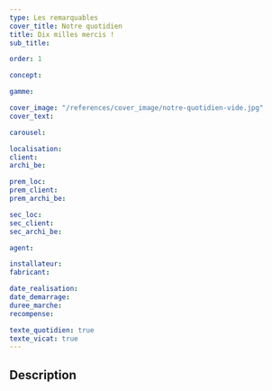 ```yaml
---
type: Les remarquables
cover_title: Notre quotidien
title: Dix milles mercis !
sub_title:

order: 1

concept:

gamme:

cover_image: "/references/cover_image/notre-quotidien-vide.jpg"
cover_text:

carousel:

localisation:
client:
archi_be:

prem_loc:
prem_client:
prem_archi_be:

sec_loc:
sec_client:
sec_archi_be:

agent:

installateur:
fabricant:

date_realisation:
date_demarrage:
duree_marche:
recompense:

texte_quotidien: true
texte_vicat: true
---
```


## Description
